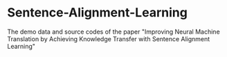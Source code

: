 # Sentence-Alignment-Learning

The demo data and source codes of the paper "Improving Neural Machine Translation by Achieving Knowledge Transfer with Sentence Alignment Learning"
